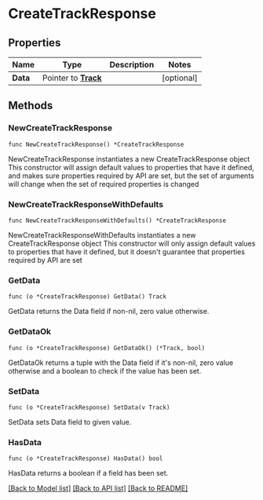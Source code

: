 # CreateTrackResponse

## Properties

Name | Type | Description | Notes
------------ | ------------- | ------------- | -------------
**Data** | Pointer to [**Track**](Track.md) |  | [optional] 

## Methods

### NewCreateTrackResponse

`func NewCreateTrackResponse() *CreateTrackResponse`

NewCreateTrackResponse instantiates a new CreateTrackResponse object
This constructor will assign default values to properties that have it defined,
and makes sure properties required by API are set, but the set of arguments
will change when the set of required properties is changed

### NewCreateTrackResponseWithDefaults

`func NewCreateTrackResponseWithDefaults() *CreateTrackResponse`

NewCreateTrackResponseWithDefaults instantiates a new CreateTrackResponse object
This constructor will only assign default values to properties that have it defined,
but it doesn't guarantee that properties required by API are set

### GetData

`func (o *CreateTrackResponse) GetData() Track`

GetData returns the Data field if non-nil, zero value otherwise.

### GetDataOk

`func (o *CreateTrackResponse) GetDataOk() (*Track, bool)`

GetDataOk returns a tuple with the Data field if it's non-nil, zero value otherwise
and a boolean to check if the value has been set.

### SetData

`func (o *CreateTrackResponse) SetData(v Track)`

SetData sets Data field to given value.

### HasData

`func (o *CreateTrackResponse) HasData() bool`

HasData returns a boolean if a field has been set.


[[Back to Model list]](../README.md#documentation-for-models) [[Back to API list]](../README.md#documentation-for-api-endpoints) [[Back to README]](../README.md)



